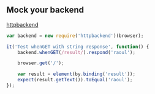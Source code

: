 ## Mock your backend 

[httpbackend](https://github.com/nchaulet/httpbackend)


```javascript
var backend = new require('httpbackend')(browser);

it('Test whenGET with string response', function() {
    backend.whenGET(/result/).respond('raoul');

    browser.get('/');

    var result = element(by.binding('result'));
    expect(result.getText()).toEqual('raoul');
});
```
